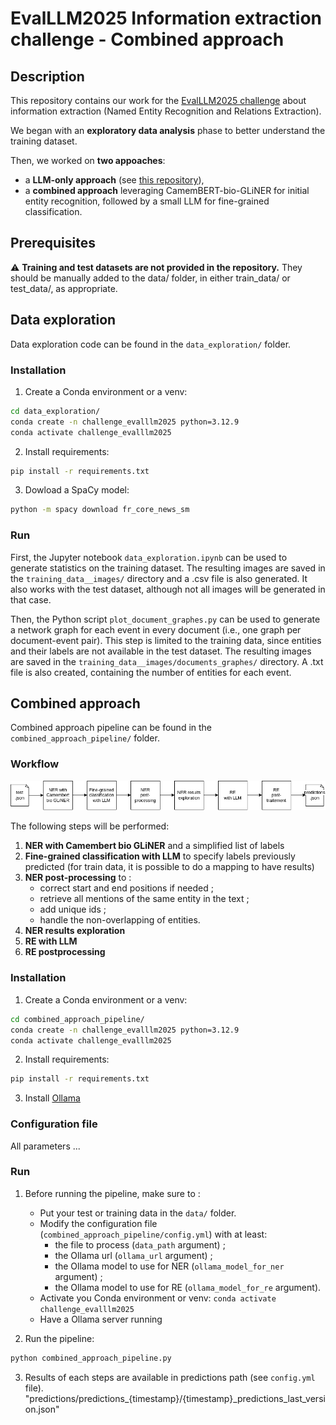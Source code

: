 # EvalLLM2025 Information extraction challenge - Combined approach

## Description
This repository contains our work for the [EvalLLM2025 challenge](https://evalllm2025.sciencesconf.org/resource/page/id/5) about information extraction (Named Entity Recognition and Relations Extraction).

We began with an **exploratory data analysis** phase to better understand the training dataset.

Then, we worked on **two appoaches**:
- a **LLM-only approach** (see [this repository](https://github.com/LucieBader/Challenge_EvalLLM2025)),
- a **combined approach** leveraging CamemBERT-bio-GLiNER for initial entity recognition, followed by a small LLM for fine-grained classification.

## Prerequisites

⚠️ **Training and test datasets are not provided in the repository.** They should be manually added to the data/ folder, in either train_data/ or test_data/, as appropriate.

## Data exploration
Data exploration code can be found in the `data_exploration/` folder.

### Installation
1. Create a Conda environment or a venv:
```bash
cd data_exploration/
conda create -n challenge_evalllm2025 python=3.12.9
conda activate challenge_evalllm2025
```

2. Install requirements:
```bash
pip install -r requirements.txt
```

3. Dowload a SpaCy model:
```bash
python -m spacy download fr_core_news_sm
```

### Run
First, the Jupyter notebook `data_exploration.ipynb` can be used to generate statistics on the training dataset. The resulting images are saved in the `training_data__images/` directory and a .csv file is also generated. It also works with the test dataset, although not all images will be generated in that case.

Then, the Python script `plot_document_graphes.py` can be used to generate a network graph for each event in every document (i.e., one graph per document-event pair). This step is limited to the training data, since entities and their labels are not available in the test dataset. The resulting images are saved in the `training_data__images/documents_graphes/` directory. A .txt file is also created, containing the number of entities for each event.

## Combined approach
Combined approach pipeline can be found in the `combined_approach_pipeline/` folder.

### Workflow
![Combined approach workflow](documentation/combined_approach_workflow_en.png)

The following steps will be performed:
1. **NER with Camembert bio GLiNER** and a simplified list of labels
2. **Fine-grained classification with LLM** to specify labels previously predicted (for train data, it is possible to do a mapping to have results)
3. **NER post-processing** to :
    - correct start and end positions if needed ;
    - retrieve all mentions of the same entity in the text ;
    - add unique ids ;
    - handle the non-overlapping of entities.
4. **NER results exploration**
5. **RE with LLM**
6. **RE postprocessing**

### Installation
1. Create a Conda environment or a venv:
```bash
cd combined_approach_pipeline/
conda create -n challenge_evalllm2025 python=3.12.9
conda activate challenge_evalllm2025
```

2. Install requirements:
```bash
pip install -r requirements.txt
```

3. Install [Ollama](https://ollama.com/download)

### Configuration file
All parameters ...

### Run

1. Before running the pipeline, make sure to :
    - Put your test or training data in the `data/` folder. 
    - Modify the configuration file (`combined_approach_pipeline/config.yml`) with at least:
        - the file to process (`data_path` argument) ;
        - the Ollama url (`ollama_url` argument) ;
        - the Ollama model to use for NER (`ollama_model_for_ner` argument) ;
        - the Ollama model to use for RE (`ollama_model_for_re` argument).
    - Activate you Conda environment or venv: `conda activate challenge_evalllm2025`
    - Have a Ollama server running

2. Run the pipeline:
```bash
python combined_approach_pipeline.py
```

3. Results of each steps are available in predictions path (see `config.yml` file). "predictions/predictions_{timestamp}/{timestamp}_predictions_last_version.json"
